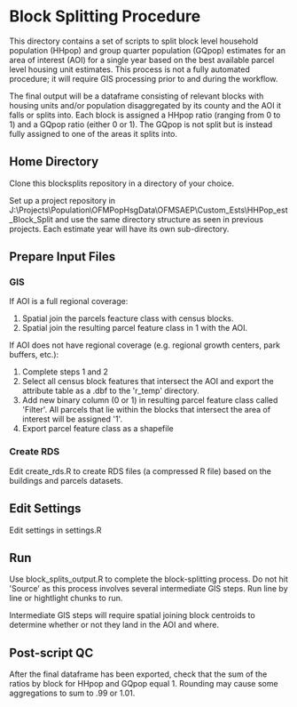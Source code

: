# Block Splitting Procedure
This directory contains a set of scripts to split block level household population (HHpop) and group quarter population (GQpop) estimates for an area of interest (AOI) for a single year based on the best available parcel level housing unit estimates. This process is not a fully automated procedure; it will require GIS processing prior to and during the workflow.

The final output will be a dataframe consisting of relevant blocks with housing units and/or population disaggregated by its county and the AOI it falls or splits into. Each block is assigned a HHpop ratio (ranging from 0 to 1) and a GQpop ratio (either 0 or 1). The GQpop is not split but is instead fully assigned to one of the areas it splits into.

## Home Directory
Clone this blocksplits repository in a directory of your choice.

Set up a project repository in J:\\Projects\\Population\\OFMPopHsgData\\OFMSAEP\\Custom_Ests\\HHPop_est_Block_Split and use the same directory structure as seen in previous projects. Each estimate year will have its own sub-directory.

## Prepare Input Files  

### GIS

If AOI is a full regional coverage:  

1. Spatial join the parcels feacture class with census blocks. 
2. Spatial join the resulting parcel feature class in 1 with the AOI.

If AOI does not have regional coverage (e.g. regional growth centers, park buffers, etc.):  

1. Complete steps 1 and 2
2. Select all census block features that intersect the AOI and export the attribute table as a .dbf to the 'r_temp' directory.
3. Add new binary column (0 or 1) in resulting parcel feature class called 'Filter'. All parcels that lie within the blocks that intersect the area of interest will be assigned '1'.
4. Export parcel feature class as a shapefile
    
### Create RDS

Edit create_rds.R to create RDS files (a compressed R file) based on the buildings and parcels datasets.

## Edit Settings

Edit settings in settings.R

## Run

Use block_splits_output.R to complete the block-splitting process. Do not hit 'Source' as this process involves several intermediate GIS steps. Run line by line or hightlight chunks to run.

Intermediate GIS steps will require spatial joining block centroids to determine whether or not they land in the AOI and where.

## Post-script QC

After the final dataframe has been exported, check that the sum of the ratios by block for HHpop and GQpop equal 1. Rounding may cause some aggregations to sum to .99 or 1.01. 



    
    